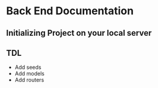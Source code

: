 # Back End Documentation

## Initializing Project on your local server

## TDL
- Add seeds
- Add models
- Add routers